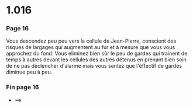 # 1.016

### Page 16

Vous descendez peu peu vers la cellule de Jean-Pierre, conscient des risques de largages qui augmentent au fur et à mesure que vous vous approchez du fond. Vous eliminez bien sûr le peu de gardes qui trainent de temps à autres devant les cellules des autres détenus en prenant bien soin de ne pas déclencher d'alarme mais vous sentez que l'éffectif de gardes diminue peu à peu.

### Fin  page 16

* ==&gt;

